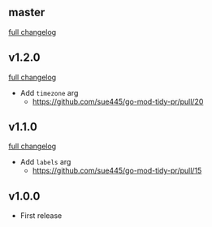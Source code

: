 ## master
[full changelog](http://github.com/sue445/go-mod-tidy-pr/compare/v1.2.0...master)

## v1.2.0
[full changelog](http://github.com/sue445/go-mod-tidy-pr/compare/v1.1.0...v1.2.0)

* Add `timezone` arg
  * https://github.com/sue445/go-mod-tidy-pr/pull/20

## v1.1.0
[full changelog](http://github.com/sue445/go-mod-tidy-pr/compare/v1.0.0...v1.1.0)

* Add `labels` arg
  * https://github.com/sue445/go-mod-tidy-pr/pull/15

## v1.0.0
* First release
